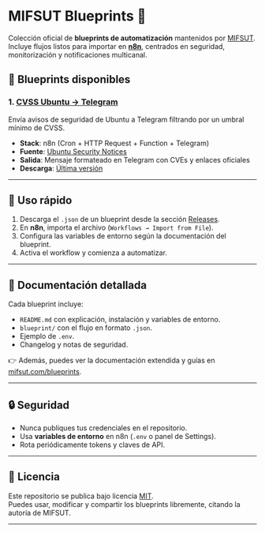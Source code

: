 # MIFSUT Blueprints 🚀

Colección oficial de **blueprints de automatización** mantenidos por [MIFSUT](https://mifsut.com).  
Incluye flujos listos para importar en **[n8n](https://n8n.io/)**, centrados en seguridad, monitorización y notificaciones multicanal.

## 📂 Blueprints disponibles

### 1. [CVSS Ubuntu → Telegram](https://mifsut.com/blueprints/cvss-ubuntu-telegram)
Envía avisos de seguridad de Ubuntu a Telegram filtrando por un umbral mínimo de CVSS.  
- **Stack**: n8n (Cron + HTTP Request + Function + Telegram)  
- **Fuente**: [Ubuntu Security Notices](https://ubuntu.com/security/notices)  
- **Salida**: Mensaje formateado en Telegram con CVEs y enlaces oficiales  
- **Descarga**: [Última versión](https://github.com/mifsut/mifsut-blueprints/releases/latest)

---

## 🚀 Uso rápido

1. Descarga el `.json` de un blueprint desde la sección [Releases](https://github.com/mifsut/mifsut-blueprints/releases).
2. En **n8n**, importa el archivo (`Workflows → Import from File`).
3. Configura las variables de entorno según la documentación del blueprint.
4. Activa el workflow y comienza a automatizar.

---

## 📖 Documentación detallada

Cada blueprint incluye:
- `README.md` con explicación, instalación y variables de entorno.  
- `blueprint/` con el flujo en formato `.json`.  
- Ejemplo de `.env`.  
- Changelog y notas de seguridad.

👉 Además, puedes ver la documentación extendida y guías en [mifsut.com/blueprints](https://mifsut.com/blueprints).

---

## 🔒 Seguridad

- Nunca publiques tus credenciales en el repositorio.  
- Usa **variables de entorno** en n8n (`.env` o panel de Settings).  
- Rota periódicamente tokens y claves de API.  

---

## 📜 Licencia

Este repositorio se publica bajo licencia [MIT](./LICENSE).  
Puedes usar, modificar y compartir los blueprints libremente, citando la autoría de MIFSUT.

---
